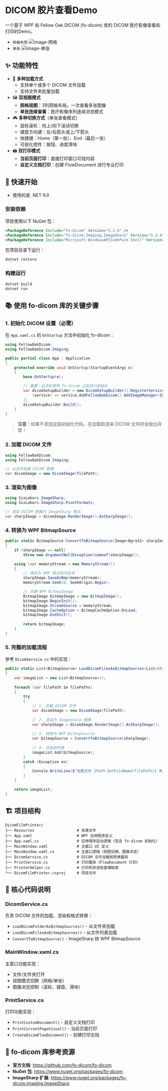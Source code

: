 # DICOM 胶片查看Demo

一个基于 WPF 和 Fellow Oak DICOM (fo-dicom) 库的 DICOM 医疗影像查看和打印的Demo。
- ` 网格布局 `
![image-网格](images/网格.png)
- ` 单张 `
![image-单张](images/单张.png)

## ✨ 功能特性

- 📁 **多种加载方式**
  - 支持单个或多个 DICOM 文件加载
  - 支持文件夹批量加载
- 🖼️ **双视图模式**
  - **网格视图**：3列网格布局，一次查看多张图像
  - **单张连续查看**：医疗影像序列连续浏览模式
- 🎮 **多种切换方式**（单张查看模式）
  - 鼠标滚轮：向上/向下滚动切换
  - 键盘方向键：左/右箭头或上/下箭头
  - 快捷键：Home（第一张）、End（最后一张）
  - 可视化控件：按钮、进度滑块
- 🖨️ **双打印模式**
  - **当前页面打印**：直接打印窗口可视内容
  - **自定义文档打印**：创建 FlowDocument 进行专业打印

## 🚀 快速开始

- 使用的是 .NET 9.0 

### 安装依赖

项目使用以下 NuGet 包：

```xml
<PackageReference Include="fo-dicom" Version="5.2.4" />
<PackageReference Include="fo-dicom.Imaging.ImageSharp" Version="5.2.4" />
<PackageReference Include="Microsoft-WindowsAPICodePack-Shell" Version="1.1.5" />
```

在项目目录下运行：

```bash
dotnet restore
```

### 构建运行

```bash
dotnet build
dotnet run
```

## 📚 使用 fo-dicom 库的关键步骤

### 1. 初始化 DICOM 设置（必需）

在 `App.xaml.cs` 的 `OnStartup` 方法中初始化 fo-dicom：

```csharp
using FellowOakDicom;
using FellowOakDicom.Imaging;

public partial class App : Application
{
    protected override void OnStartup(StartupEventArgs e)
    {
        base.OnStartup(e);

        // 重要：必须在使用 fo-dicom 之前进行初始化
        var dicomSetupBuilder = new DicomSetupBuilder().RegisterServices(
            (service) => service.AddFellowOakDicom().AddImageManager<ImageSharpImageManager>()
        );
        dicomSetupBuilder.Build();
    }
}
```

> **注意**：如果不添加这段初始化代码，在加载和渲染 DICOM 文件时会抛出异常！

### 2. 加载 DICOM 文件

```csharp
using FellowOakDicom;
using FellowOakDicom.Imaging;

// 从文件加载 DICOM 图像
var dicomImage = new DicomImage(filePath);
```

### 3. 渲染为图像

```csharp
using SixLabors.ImageSharp;
using SixLabors.ImageSharp.PixelFormats;

// 渲染 DICOM 图像为 ImageSharp 格式
var sharpImage = dicomImage.RenderImage().AsSharpImage();
```

### 4. 转换为 WPF BitmapSource

```csharp
public static BitmapSource ConvertToBitmapSource(Image<Bgra32> sharpImage)
{
    if (sharpImage == null)
        throw new ArgumentNullException(nameof(sharpImage));

    using (var memoryStream = new MemoryStream())
    {
        // 保存为 BMP 格式到内存流
        sharpImage.SaveAsBmp(memoryStream);
        memoryStream.Seek(0, SeekOrigin.Begin);

        // 创建 WPF BitmapImage
        BitmapImage bitmapImage = new BitmapImage();
        bitmapImage.BeginInit();
        bitmapImage.StreamSource = memoryStream;
        bitmapImage.CacheOption = BitmapCacheOption.OnLoad;
        bitmapImage.EndInit();
        
        return bitmapImage;
    }
}
```

### 5. 完整的加载流程

参考 `DicomService.cs` 中的实现：

```csharp
public static List<BitmapSource> LoadDicomFilesAsBitmapSources(List<string> filePaths)
{
    var imageList = new List<BitmapSource>();
    
    foreach (var filePath in filePaths)
    {
        try
        {
            // 1. 加载 DICOM 文件
            var dicomImage = new DicomImage(filePath);
            
            // 2. 渲染为 ImageSharp 图像
            var sharpImage = dicomImage.RenderImage().AsSharpImage();
            
            // 3. 转换为 WPF BitmapSource
            var bitmapSource = ConvertToBitmapSource(sharpImage);
            
            // 4. 添加到列表
            imageList.Add(bitmapSource);
        }
        catch (Exception ex)
        {
            Console.WriteLine($"加载文件 {Path.GetFileName(filePath)} 失败: {ex.Message}");
        }
    }

    return imageList;
}
```

## 🏗️ 项目结构

```
DicomFilmPrinter/
├── Resources                   # 资源文件
├── App.xaml                    # WPF 应用程序定义
├── App.xaml.cs                 # 应用程序启动逻辑（包含 fo-dicom 初始化）
├── MainWindow.xaml             # 主窗口 UI 定义
├── MainWindow.xaml.cs          # 主窗口逻辑（视图切换、图像浏览）
├── DicomService.cs             # DICOM 文件加载和转换服务
├── PrintService.cs             # 打印服务（FlowDocument 打印）
├── PrinterHelper.cs            # 打印机状态检查辅助类
└── DicomFilmPrinter.csproj     # 项目文件
```

## 🎯 核心代码说明

### DicomService.cs
负责 DICOM 文件的加载、渲染和格式转换：
- `LoadDicomFolderAsBitmapSources()` - 从文件夹加载
- `LoadDicomFilesAsBitmapSources()` - 从文件列表加载
- `ConvertToBitmapSource()` - ImageSharp 转 WPF BitmapSource

### MainWindow.xaml.cs
主窗口功能实现：
- 文件/文件夹打开
- 视图模式切换（网格/单张）
- 图像浏览控制（滚轮、键盘、滑块）

### PrintService.cs
打印功能实现：
- `PrintCustomDocument()` - 自定义文档打印
- `PrintCurrentPageVisual()` - 当前页面打印
- `CreateDicomFlowDocument()` - 创建打印文档



## 📖 fo-dicom 库参考资源

- **官方文档**: https://github.com/fo-dicom/fo-dicom
- **NuGet 包**: https://www.nuget.org/packages/fo-dicom
- **ImageSharp 扩展**: https://www.nuget.org/packages/fo-dicom.Imaging.ImageSharp

